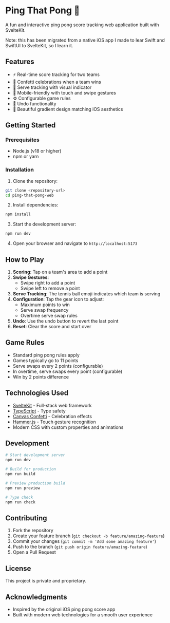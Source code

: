 # Ping That Pong 🏓

A fun and interactive ping pong score tracking web application built with SvelteKit.

Note: this has been migrated from a native iOS app I made to lear Swift and SwiftUI to SvelteKit, so I learn it.

## Features

- ⚡ Real-time score tracking for two teams
- 🎉 Confetti celebrations when a team wins
- 🎾 Serve tracking with visual indicator
- 📱 Mobile-friendly with touch and swipe gestures
- ⚙️ Configurable game rules
- 🔄 Undo functionality
- 🎨 Beautiful gradient design matching iOS aesthetics

## Getting Started

### Prerequisites

- Node.js (v18 or higher)
- npm or yarn

### Installation

1. Clone the repository:

```bash
git clone <repository-url>
cd ping-that-pong-web
```

2. Install dependencies:

```bash
npm install
```

3. Start the development server:

```bash
npm run dev
```

4. Open your browser and navigate to `http://localhost:5173`

## How to Play

1. **Scoring**: Tap on a team's area to add a point
2. **Swipe Gestures**:
   - Swipe right to add a point
   - Swipe left to remove a point
3. **Serve Tracking**: The tennis ball emoji indicates which team is serving
4. **Configuration**: Tap the gear icon to adjust:
   - Maximum points to win
   - Serve swap frequency
   - Overtime serve swap rules
5. **Undo**: Use the undo button to revert the last point
6. **Reset**: Clear the score and start over

## Game Rules

- Standard ping pong rules apply
- Games typically go to 11 points
- Serve swaps every 2 points (configurable)
- In overtime, serve swaps every point (configurable)
- Win by 2 points difference

## Technologies Used

- [SvelteKit](https://kit.svelte.dev/) - Full-stack web framework
- [TypeScript](https://www.typescriptlang.org/) - Type safety
- [Canvas Confetti](https://github.com/catdad/canvas-confetti) - Celebration effects
- [Hammer.js](https://hammerjs.github.io/) - Touch gesture recognition
- Modern CSS with custom properties and animations

## Development

```bash
# Start development server
npm run dev

# Build for production
npm run build

# Preview production build
npm run preview

# Type check
npm run check
```

## Contributing

1. Fork the repository
2. Create your feature branch (`git checkout -b feature/amazing-feature`)
3. Commit your changes (`git commit -m 'Add some amazing feature'`)
4. Push to the branch (`git push origin feature/amazing-feature`)
5. Open a Pull Request

## License

This project is private and proprietary.

## Acknowledgments

- Inspired by the original iOS ping pong score app
- Built with modern web technologies for a smooth user experience